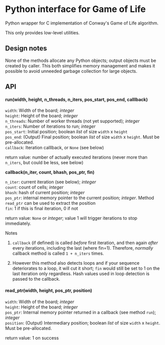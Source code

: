 # Python interface for Game of Life

Python wrapper for C implementation of Conway's Game of Life algorithm.

This only provides low-level utilities.

## Design notes

None of the methods allocate any Python objects; output objects must be created by caller.
This both simplifies memory management and makes it possible to avoid unneeded
garbage collection for large objects.

## API

#### run(width, height, n_threads, n_iters, pos_start, pos_end, calllback)

`width`:       Width of the board; *integer*<br>
`height`:     Height of the board; *integer*<br>
`n_threads`:  Number of worker threads (not yet supported); *integer*<br>
`n_iters`:    Number of iterations to run; *integer*<br>
`pos_start`:  Initial position; boolean *list* of size `width` x `height`<br>
`pos_end`:    (Output) Final position; boolean *list* of size `width` x `height`. Must be pre-allocated.<br>
`callback`:   Iteration calllback, or `None` (see below)<br>

return value: number of actually executed iterations
          (never more than `n_iters`, but could be less, see below)<br>

**callback(n_iter, count, bhash, pos_ptr, fin)**

`n_iter`:     current iteration (see below); *integer*<br>
`count`:      count of cells; *integer*<br>
`bhash`:      hash of current position; *integer*<br>
`pos_ptr`:    internal memory pointer to the current position; *integer*.
                Method `read_ptr` can be used to extract the position<br>
`fin`:        1 if this is final iteration, 0 if not<br>

return value: `None` or *integer*; value 1 will trigger iterations to stop immediately.<br>

Notes

  1. `callback` (if defined) is called *before* first iteration, and then
again *after* every iterations, including the last (where fin=1). Therefore,
*normally* callback method is called `1 + n_iters` times.

  1. However this method also detects loops and if your sequence deteriorates
to a loop, it will cut it short; `fin` would still be set to 1 on the last
iteration only regardless. Hash values used in loop detection is passed
to the callback.

#### read_ptr(width, height, pos_ptr, position)

`width`:      Width of the board; *integer*<br>
`height`:     Height of the board; *integer*<br>
`pos_ptr`:    Internal memory pointer returned in a callback (see method `run`); *integer*<br>
`position`:   (Output) Intermediary position; boolean *list* of size `width` x `height`.
                Must be pre-allocated.<br>

return value: 1 on success
